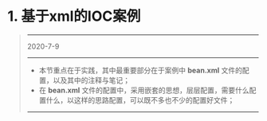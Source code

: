 # 1. 基于xml的IOC案例

> ***
>
> 2020-7-9
>
> ***
>
> - 本节重点在于实践，其中最重要部分在于案例中 **bean.xml** 文件的配置，以及其中的注释与笔记；
> - 在 **bean.xml** 文件的配置中，采用嵌套的思想，层层配置，需要什么配置什么，以这样的思路配置，可以既不多也不少的配置好文件；
>
> ***